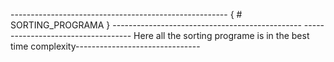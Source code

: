 ------------------------------------------------------                   { # SORTING_PROGRAMA }                                   -----------------------------------------------                -----------------------------------       Here all the sorting programe is in the best time complexity-------------------------------
